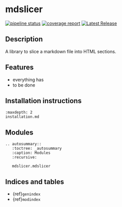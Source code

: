 # mdslicer

[![pipeline status](https://github.com/boileaum/mdslicer/badges/main/pipeline.svg)](https://github.com/boileaum/mdslicer/-/commits/main)
[![coverage report](https://github.com/boileaum/mdslicer/badges/main/coverage.svg)](https://boileaum.github.io/mdslicer/coverage)
[![Latest Release](https://github.com/boileaum/mdslicer/-/badges/release.svg)](https://github.com/boileaum/mdslicer/-/releases)

## Description

A library to slice a markdown file into HTML sections.

## Features

- everything has
- to be done

## Installation instructions

```{toctree}
:maxdepth: 2
installation.md
```

## Modules

```{eval-rst}
.. autosummary::
   :toctree: _autosummary
   :caption: Modules
   :recursive:

   mdslicer.mdslicer
```

## Indices and tables

* {ref}`genindex`
* {ref}`modindex`
